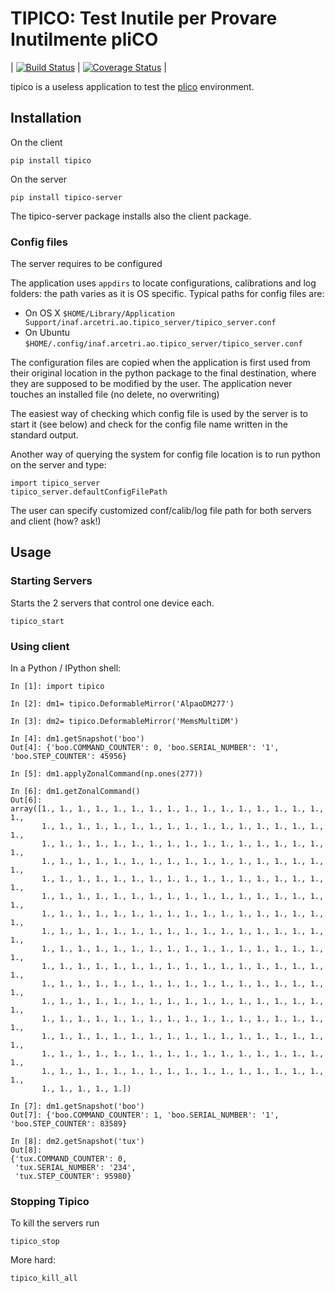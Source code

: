 # TIPICO: Test Inutile per Provare Inutilmente pliCO

| [![Build Status][travis]][travislink] | [![Coverage Status][coveralls]][coverallslink] | 

tipico is a useless application to test the [plico][plico] environment.



[plico]: https://github.com/lbusoni/plico
[travis]: https://travis-ci.com/lbusoni/tipico.svg?branch=master "go to travis"
[travislink]: https://travis-ci.com/lbusoni/tipico
[coveralls]: https://coveralls.io/repos/github/lbusoni/tipico/badge.svg?branch=master "go to coveralls"
[coverallslink]: https://coveralls.io/repos/github/lbusoni/tipico


## Installation

On the client 

```
pip install tipico
```


On the server 

```
pip install tipico-server
```

The tipico-server package installs also the client package.


### Config files

The server requires to be configured 

The application uses `appdirs` to locate configurations, calibrations 
and log folders: the path varies as it is OS specific. 
Typical paths for config files are: 
   + On OS X `$HOME/Library/Application Support/inaf.arcetri.ao.tipico_server/tipico_server.conf`
   + On Ubuntu `$HOME/.config/inaf.arcetri.ao.tipico_server/tipico_server.conf`
 
The configuration files are copied when the application is first used
from their original location in the python package to the final
destination, where they are supposed to be modified by the user.
The application never touches an installed file (no delete, no overwriting)

The easiest way of checking which config file is used by the server is to start it (see below) and check for the config file name written in the standard output.

Another way of querying the system for config file location is to run python on the server and type:

```
import tipico_server
tipico_server.defaultConfigFilePath
```


The user can specify customized conf/calib/log file path for both
servers and client (how? ask!)


## Usage

### Starting Servers

Starts the 2 servers that control one device each.

```
tipico_start
```


### Using client 

In a Python / IPython shell:

```
In [1]: import tipico

In [2]: dm1= tipico.DeformableMirror('AlpaoDM277')

In [3]: dm2= tipico.DeformableMirror('MemsMultiDM')

In [4]: dm1.getSnapshot('boo')
Out[4]: {'boo.COMMAND_COUNTER': 0, 'boo.SERIAL_NUMBER': '1', 'boo.STEP_COUNTER': 45956}

In [5]: dm1.applyZonalCommand(np.ones(277))

In [6]: dm1.getZonalCommand()
Out[6]:
array([1., 1., 1., 1., 1., 1., 1., 1., 1., 1., 1., 1., 1., 1., 1., 1., 1.,
       1., 1., 1., 1., 1., 1., 1., 1., 1., 1., 1., 1., 1., 1., 1., 1., 1.,
       1., 1., 1., 1., 1., 1., 1., 1., 1., 1., 1., 1., 1., 1., 1., 1., 1.,
       1., 1., 1., 1., 1., 1., 1., 1., 1., 1., 1., 1., 1., 1., 1., 1., 1.,
       1., 1., 1., 1., 1., 1., 1., 1., 1., 1., 1., 1., 1., 1., 1., 1., 1.,
       1., 1., 1., 1., 1., 1., 1., 1., 1., 1., 1., 1., 1., 1., 1., 1., 1.,
       1., 1., 1., 1., 1., 1., 1., 1., 1., 1., 1., 1., 1., 1., 1., 1., 1.,
       1., 1., 1., 1., 1., 1., 1., 1., 1., 1., 1., 1., 1., 1., 1., 1., 1.,
       1., 1., 1., 1., 1., 1., 1., 1., 1., 1., 1., 1., 1., 1., 1., 1., 1.,
       1., 1., 1., 1., 1., 1., 1., 1., 1., 1., 1., 1., 1., 1., 1., 1., 1.,
       1., 1., 1., 1., 1., 1., 1., 1., 1., 1., 1., 1., 1., 1., 1., 1., 1.,
       1., 1., 1., 1., 1., 1., 1., 1., 1., 1., 1., 1., 1., 1., 1., 1., 1.,
       1., 1., 1., 1., 1., 1., 1., 1., 1., 1., 1., 1., 1., 1., 1., 1., 1.,
       1., 1., 1., 1., 1., 1., 1., 1., 1., 1., 1., 1., 1., 1., 1., 1., 1.,
       1., 1., 1., 1., 1., 1., 1., 1., 1., 1., 1., 1., 1., 1., 1., 1., 1.,
       1., 1., 1., 1., 1., 1., 1., 1., 1., 1., 1., 1., 1., 1., 1., 1., 1.,
       1., 1., 1., 1., 1.])

In [7]: dm1.getSnapshot('boo')
Out[7]: {'boo.COMMAND_COUNTER': 1, 'boo.SERIAL_NUMBER': '1', 'boo.STEP_COUNTER': 83589}

In [8]: dm2.getSnapshot('tux')
Out[8]:
{'tux.COMMAND_COUNTER': 0,
 'tux.SERIAL_NUMBER': '234',
 'tux.STEP_COUNTER': 95980}
```



### Stopping Tipico

To kill the servers run

```
tipico_stop
```

More hard:

```
tipico_kill_all
```



